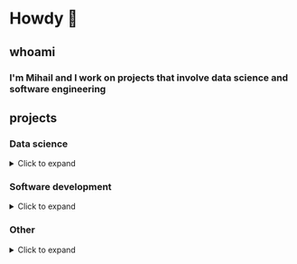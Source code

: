 # Howdy 🤠

## whoami

### I'm Mihail and I work on projects that involve data science and software engineering

## projects

### Data science

<details>
    <summary>Click to expand</summary>
&nbsp;

- A collection of research pieces on crypto investing - [GitHub](https://github.com/mihailthebuilder/crypto-research)
- Finding a good NLP model for scoring the positivity of news headlines - [GitHub](https://github.com/mihailthebuilder/news-positivity-research)
- Web app that analyses the positivity of a news site - [GitHub](https://github.com/mihailthebuilder/bright-news-backend)

</details>

### Software development

<details>
    <summary>Click to expand</summary>  
&nbsp;

- Browser extension that filters out liked and promoted posts from your LinkedIn feed - [GitHub](https://github.com/mihailthebuilder/simplyfeed)
- My portfolio site for software development - [GitHub](https://github.com/mihailthebuilder/personal-site)
- Multi-level memory game where you have to avoid picking the same GIF - [GitHub](https://github.com/mihailthebuilder/what-gifs)
- Front-end for an online job application form - [GitHub](https://github.com/mihailthebuilder/top-cv-app/tree/hooks-rewrite)
- Simple web app that displays the current weather in a city - [GitHub](https://github.com/mihailthebuilder/weather-app)
- News site on Asian tech startups - [GitHub](https://github.com/mihailthebuilder/tech-asia)
- Landing page for marketplace of dental practices - [GitHub](https://github.com/mihailthebuilder/findadentistv1)
- Ecommerce landing page - [GitHub](https://github.com/mihailthebuilder/original-trombones-v2)

</details>

### Other

<details>
    <summary>Click to expand</summary>
    - test
    - one
</details>
